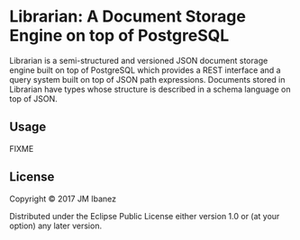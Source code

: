 # Librarian: A Document Storage Engine on top of PostgreSQL

Librarian is a semi-structured and versioned JSON document storage
engine built on top of PostgreSQL which provides a REST interface and
a query system built on top of JSON path expressions. Documents stored
in Librarian have types whose structure is described in a schema
language on top of JSON.

## Usage

FIXME

## License

Copyright © 2017 JM Ibanez

Distributed under the Eclipse Public License either version 1.0 or (at
your option) any later version.

